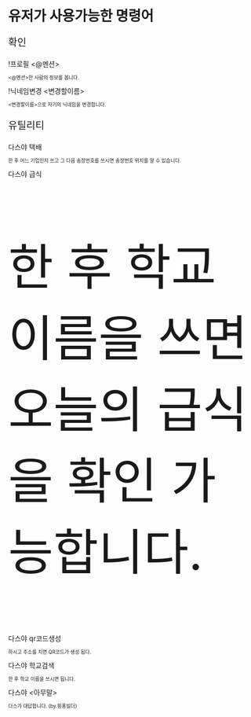 # 유저가 사용가능한 명령어
<p style="font-size: 20px">확인</p>
!프로필 <@멘션>
<p style="font-size: 10px"><@멘션>한 사람의 정보를 봅니다.</p>
!닉네임변경 <변경할이름>
<p style="font-size: 10px"><변경할이름>으로 자기의 닉네임을 변경합니다.</p>
<p style="font-size: 20px">유틸리티</p>
다스야 택배
<p style="font-size: 10px">한 후 어느 기업인지 쓰고 그 다음 송장번호를 쓰시면 송장번호 위치를 알 수 있습니다.</p>
다스야 급식
<p style="font-size: 100px">한 후 학교이름을 쓰면 오늘의 급식을 확인 가능합니다.</p>
다스야 qr코드생성
<p style="font-size: 10px">하시고 주소를 치면 QR코드가 생성 됩다.</p>
다스야 학교검색
<p style="font-size: 10px">한 후 학교 이름을 쓰시면 됩니다.</p>
다스야 <아무말>
<p style="font-size: 10px">다스가 대답합니다. (by.핑퐁빌더)</p>
